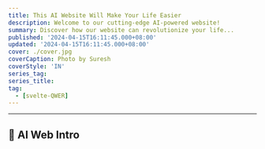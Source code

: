 ```yaml
---
title: This AI Website Will Make Your Life Easier
description: Welcome to our cutting-edge AI-powered website!
summary: Discover how our website can revolutionize your life...
published: '2024-04-15T16:11:45.000+08:00'
updated: '2024-04-15T16:11:45.000+08:00'
cover: ./cover.jpg
coverCaption: Photo by Suresh
coverStyle: 'IN'
series_tag:
series_title:
tag:
  - [svelte-QWER]
---
```

---

## 👋 AI Web Intro
